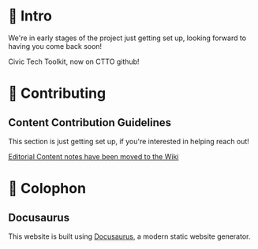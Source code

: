 # 🦖 Intro
We're in early stages of the project just getting set up, looking forward to having you come back soon!

Civic Tech Toolkit, now on CTTO github!

# 👋 Contributing
## Content Contribution Guidelines

This section is just getting set up, if you're interested in helping reach out!

[Editorial Content notes have been moved to the Wiki](https://github.com/CivicTechTO/civicsaurus/wiki)


# 👏 Colophon 

## Docusaurus

This website is built using [Docusaurus](https://docusaurus.io/), a modern static website generator.
